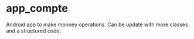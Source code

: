 # app_compte
Android app to make monney operations.
Can be update with more classes and a structured code.
